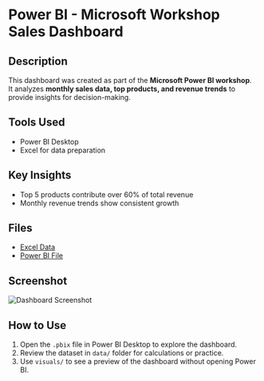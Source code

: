 
# Power BI - Microsoft Workshop Sales Dashboard

## Description
This dashboard was created as part of the **Microsoft Power BI workshop**.  
It analyzes **monthly sales data, top products, and revenue trends** to provide insights for decision-making.

## Tools Used
- Power BI Desktop
- Excel for data preparation

## Key Insights
- Top 5 products contribute over 60% of total revenue
- Monthly revenue trends show consistent growth


## Files
- [Excel Data](data/sales_data.xlsx)
- [Power BI File](powerbi/sales_dashboard.pbix)

## Screenshot
![Dashboard Screenshot](visuals/dashboard_screenshot.png)

## How to Use
1. Open the `.pbix` file in Power BI Desktop to explore the dashboard.  
2. Review the dataset in `data/` folder for calculations or practice.  
3. Use `visuals/` to see a preview of the dashboard without opening Power BI.

